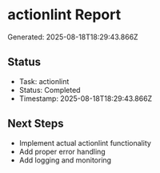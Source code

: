 # actionlint Report

Generated: 2025-08-18T18:29:43.866Z

## Status
- Task: actionlint
- Status: Completed
- Timestamp: 2025-08-18T18:29:43.866Z

## Next Steps
- Implement actual actionlint functionality
- Add proper error handling
- Add logging and monitoring
